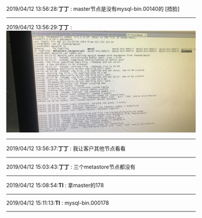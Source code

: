 2019/04/12 13:56:28:**丁丁** : master节点是没有mysql-bin.00140的 [捂脸]
*************************************************************************************
2019/04/12 13:56:29:**丁丁** : ![图片如下](ATTACHMENT/1555048576.1233468.png)
*******************************************************************************
2019/04/12 13:56:37:**丁丁** : 我让客户其他节点看看
*************************************************************************************
2019/04/12 15:03:43:**丁丁** : 三个metastore节点都没有 
*************************************************************************************
2019/04/12 15:08:54:**TI** : 拿master的178

*************************************************************************************
2019/04/12 15:11:13:**TI** : mysql-bin.000178
*************************************************************************************
